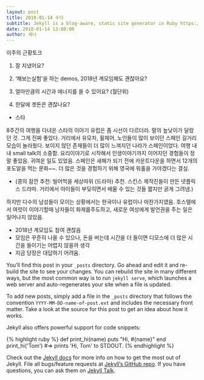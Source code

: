 ```yaml
---
layout: post
title: 2018-01-14 수다
subtitle: Jekyll is a blog-aware, static site generator in Ruby https://jekyllrb.com
date: 2018-01-14 13:00:00
author: 세나
---
```

이주의 근황토크

1. 잘 지냈어요?

2. ‘해보는실험'을 하는 demos, 2018년 계모임해도 괜찮아요?

3. 얼마만큼의 시간과 에너지를 쓸 수 있어요? (월단위)

4. 한달에 곗돈은 괜찮나요?

- 스타

8주간의 여행을 다녀온 스타의 이야기
유럽은 좀 시선이 다르더라. 말의 높낮이가 달랐던 것. 그게 진짜 좋았다.
거리에서 유모차, 휠체어, 노인들이 많이 보이던 스페인 길거리 모습이 놀라웠다.
보이지 않던 존재들이 더 많이 느껴지던 나라가 스페인이었다.
여행 내내 small talk의 소중함. 요리이야기로 시작해서 인생이야기까지 이어지던 경험들이 정말 좋았음. 귀여운 일도 있었음. 스페인은 새해가 되기 전에 카운트다운을 하면서 12개의 포도알을 먹는 문화~~.
더 많은 것을 경험하기 위해 영국에 워홀을 가야겠다는 결심.

* (콩의 잠깐 추천: 빌어먹을 세상따위 (드라마) 추천. 스킨스 제작진들이 만든 넷플릭스 드라마. 거리에서 아이들이 부딪히면서 배울 수 있는 것들 짧지만 굵게 그려냄.)

하지만 다수의 남성들이 모이는 상황에서는 한국이나 유럽이나 마찬가지였음. 호스텔에서 여럿이 이야기할때 남자들이 화제를주도하고, 새로운 여성에게 발언권을 주는 일은 일어나지 않았음.

- 2018년 계모임도 참여 괜찮음
- 모임은 꾸준히 나올 수 있으나, 돈을 버는데 시간을 더 들이면 디모스에 더 많은 시간을 들이기는 어렵지 않을까 생각
- 지금 당장은 대답하기 어려움.


You’ll find this post in your `_posts` directory. Go ahead and edit it and re-build the site to see your changes. You can rebuild the site in many different ways, but the most common way is to run `jekyll serve`, which launches a web server and auto-regenerates your site when a file is updated.

To add new posts, simply add a file in the `_posts` directory that follows the convention `YYYY-MM-DD-name-of-post.ext` and includes the necessary front matter. Take a look at the source for this post to get an idea about how it works.

Jekyll also offers powerful support for code snippets:

{% highlight ruby %}
def print_hi(name)
  puts "Hi, #{name}"
end
print_hi('Tom')
#=> prints 'Hi, Tom' to STDOUT.
{% endhighlight %}

Check out the [Jekyll docs][jekyll-docs] for more info on how to get the most out of Jekyll. File all bugs/feature requests at [Jekyll’s GitHub repo][jekyll-gh]. If you have questions, you can ask them on [Jekyll Talk][jekyll-talk].

[jekyll-docs]: http://jekyllrb.com/docs/home
[jekyll-gh]:   https://github.com/jekyll/jekyll
[jekyll-talk]: https://talk.jekyllrb.com/
